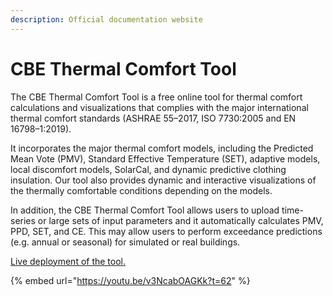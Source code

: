 ```yaml
---
description: Official documentation website
---
```


# CBE Thermal Comfort Tool

The CBE Thermal Comfort Tool is a free online tool for thermal comfort calculations and visualizations that complies with the major international thermal comfort standards \(ASHRAE 55–2017, ISO 7730:2005 and EN 16798–1:2019\).

It incorporates the major thermal comfort models, including the Predicted Mean Vote \(PMV\), Standard Effective Temperature \(SET\), adaptive models, local discomfort models, SolarCal, and dynamic predictive clothing insulation. Our tool also provides dynamic and interactive visualizations of the thermally comfortable conditions depending on the models.

In addition, the CBE Thermal Comfort Tool allows users to upload time-series or large sets of input parameters and it automatically calculates PMV, PPD, SET, and CE. This may allow users to perform exceedance predictions \(e.g. annual or seasonal\) for simulated or real buildings.


[Live deployment of the tool.](http://comfort.cbe.berkeley.edu/)

{% embed url="https://youtu.be/v3NcabOAGKk?t=62" %}



